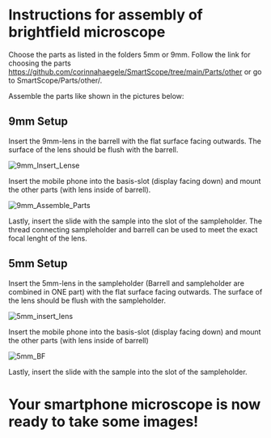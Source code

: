 # Instructions for assembly of brightfield microscope

Choose the parts as listed in the folders 5mm or 9mm. 
Follow the link for choosing the parts https://github.com/corinnahaegele/SmartScope/tree/main/Parts/other or go to SmartScope/Parts/other/.

Assemble the parts like shown in the pictures below:

## 9mm Setup
Insert the 9mm-lens in the barrell with the flat surface facing outwards. The surface of the lens should be flush with the barrell.

![9mm_Insert_Lense](https://user-images.githubusercontent.com/58549170/110981710-d9919900-8367-11eb-98f6-013307856a1e.PNG)



Insert the mobile phone into the basis-slot (display facing down) and mount the other parts (with lens inside of barrell).

![9mm_Assemble_Parts](https://user-images.githubusercontent.com/58549170/110979838-6d159a80-8365-11eb-84e2-cc887dc41683.PNG)

Lastly, insert the slide with the sample into the slot of the sampleholder.
The thread connecting sampleholder and barrell can be used to meet the exact focal lenght of the lens.



## 5mm Setup
Insert the 5mm-lens in the sampleholder (Barrell and sampleholder are combined in ONE part) with the flat surface facing outwards. The surface of the lens should be flush with the sampleholder.


![5mm_insert_lens](https://user-images.githubusercontent.com/58549170/110981526-8cadc280-8367-11eb-929f-b6a199059f3e.PNG)


Insert the mobile phone into the basis-slot (display facing down) and mount the other parts (with lens inside of barrell)

![5mm_BF](https://user-images.githubusercontent.com/58549170/110981818-02199300-8368-11eb-8adb-f15cd054281b.PNG)

Lastly, insert the slide with the sample into the slot of the sampleholder.


# Your smartphone microscope is now ready to take some images!
